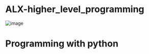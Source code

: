 # ALX-higher_level_programming

![image](https://user-images.githubusercontent.com/95085212/171058753-603299fd-2671-476f-8b58-b28b9ed7d819.png)

# Programming with python

